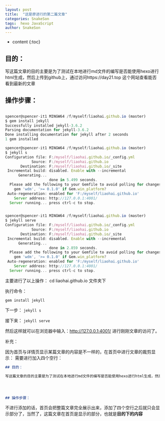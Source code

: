```yaml
---
layout: post
title:  "这是廖进行的第二篇文章"
categories: SnakeSon
tags:  hexo JavaScript
author: SnakeSon
---
```


* content
{:toc}

## 目的：

写这篇文章的目的主要是为了测试在本地进行md文件的编写是否能使用hexo进行html生成，然后上传到github上，通过访问https://day21.top 这个网站查看能否看到最新的文章




## 操作步骤：

```js

spencer@spencer-it1 MINGW64 /f/myself/liaohai.github.io (master)
$ gem install jekyll
Successfully installed jekyll-3.6.2
Parsing documentation for jekyll-3.6.2
Done installing documentation for jekyll after 2 seconds
1 gem installed

spencer@spencer-it1 MINGW64 /f/myself/liaohai.github.io (master)
$ jekyll s
Configuration file: F:/myself/liaohai.github.io/_config.yml
            Source: F:/myself/liaohai.github.io
       Destination: F:/myself/liaohai.github.io/_site
 Incremental build: disabled. Enable with --incremental
      Generating...
                    done in 5.499 seconds.
  Please add the following to your Gemfile to avoid polling for changes:
    gem 'wdm', '>= 0.1.0' if Gem.win_platform?
 Auto-regeneration: enabled for 'F:/myself/liaohai.github.io'
    Server address: http://127.0.0.1:4001/
  Server running... press ctrl-c to stop.


spencer@spencer-it1 MINGW64 /f/myself/liaohai.github.io (master)
$ jekyll serve
Configuration file: F:/myself/liaohai.github.io/_config.yml
            Source: F:/myself/liaohai.github.io
       Destination: F:/myself/liaohai.github.io/_site
 Incremental build: disabled. Enable with --incremental
      Generating...
                    done in 2.859 seconds.
  Please add the following to your Gemfile to avoid polling for changes:
    gem 'wdm', '>= 0.1.0' if Gem.win_platform?
 Auto-regeneration: enabled for 'F:/myself/liaohai.github.io'
    Server address: http://127.0.0.1:4001/
  Server running... press ctrl-c to stop.

```

主要进行了以上操作：
cd liaohai.github.io  文件夹下

执行命令：

`gem install jekyll `

下一步：
`jekyll s`

接下来：
`jekyll serve`

然后这样就可以在浏览器中输入：http://127.0.0.1:4001/ 进行刚刚文章的访问了。


补充：

因为首页与详情页显示某篇文章的内容是不一样的，在首页中进行文章的裁剪显示：
需要进行加入四个空行：
```md
## 目的：

写这篇文章的目的主要是为了测试在本地进行md文件的编写是否能使用hexo进行html生成，然后上传到github上，通过访问https://day21.top 这个网站查看能否看到最新的文章




## 操作步骤：
```

不进行添加的话，首页会把整篇文章完全展示出来，添加了四个空行之后就只会显示部分了，当然了，这篇文章在首页是显示的部分，也就是**目的下的内容**


